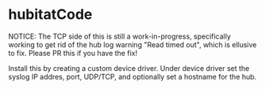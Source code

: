 # hubitatCode

NOTICE: The TCP side of this is still a work-in-progress, specifically working to get rid of the hub log warning "Read timed out", which is ellusive to fix. Please PR this if you have the fix!

Install this by creating a custom device driver. Under device driver set the syslog IP addres, port, UDP/TCP, and optionally set a hostname for the hub.
